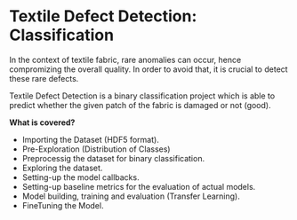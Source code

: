 # Textile Defect Detection: Classification

In the context of textile fabric, rare anomalies can occur, hence compromizing the overall quality. In order to avoid that, it is crucial to detect these rare defects.

Textile Defect Detection is a binary classification project which is able to predict whether the given patch of the fabric is damaged or not (good).

**What is covered?**

* Importing the Dataset (HDF5 format).
* Pre-Exploration (Distribution of Classes)
* Preprocessig the dataset for binary classification.
* Exploring the dataset.
* Setting-up the model callbacks.
* Setting-up baseline metrics for the evaluation of actual models.
* Model building, training and evaluation (Transfer Learning).
* FineTuning the Model.